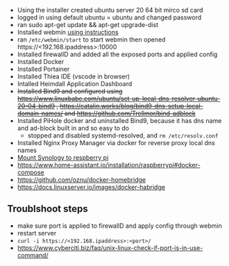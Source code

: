   * Using the installer created ubuntu server 20 64 bit mirco sd card
  * logged in using default ubuntu = ubuntu and changed password
  * ran sudo apt-get update && apt-get upgrade-dist
  * Installed webmin [using instructions](https://sourceforge.net/p/webadmin/bugs/4742/)
  * ran `/etc/webmin/start` to start webmin then opened https://<192.168.ipaddress>:10000
  * Installed firewallD and added all the exposed ports and applied config
  * Installed Docker
  * Installed Portainer
  * Installed Thiea IDE (vscode in browser)
  * Intalled Heimdall Application Dashboard
  * ~~Installed Bind9 and configured using https://www.linuxbabe.com/ubuntu/set-up-local-dns-resolver-ubuntu-20-04-bind9 , https://catalin.works/blog/bind9-dns-setup-local-domain-names/ and https://github.com/Trellmor/bind-adblock~~
  * Installed PiHole docker and uninstalled Bind9, because it has dns name and ad-block built in and so easy to do
    * stopped and disabled systemd-resolved, and `rm /etc/resolv.conf`
  * Installed Nginx Proxy Manager via docker for reverse proxy local dns names 
  * [Mount Synology to respberry pi](https://kb.synology.com/en-uk/DSM/tutorial/How_to_access_files_on_Synology_NAS_within_the_local_network_NFS)
  * https://www.home-assistant.io/installation/raspberrypi#docker-compose
  * https://github.com/oznu/docker-homebridge
  * https://docs.linuxserver.io/images/docker-habridge
  
  ## Troublshoot steps
  * make sure port is applied to firewallD and apply config through webmin
  * restart server
  * `curl -i https://<192.168.ipaddress>:<port>/`
  * https://www.cyberciti.biz/faq/unix-linux-check-if-port-is-in-use-command/
